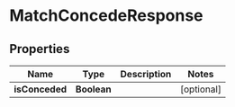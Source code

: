 
# MatchConcedeResponse

## Properties
Name | Type | Description | Notes
------------ | ------------- | ------------- | -------------
**isConceded** | **Boolean** |  |  [optional]



